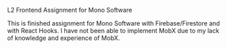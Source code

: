 L2 Frontend Assignment for Mono Software


This is finished assignment for Mono Software with Firebase/Firestore and with React Hooks.
I have not been able to implement MobX due to my lack of knowledge and experience of MobX.


